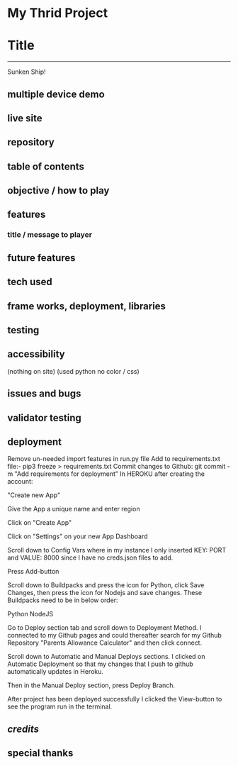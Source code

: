 # My Thrid Project

# **Title**
***
Sunken Ship!
## **multiple device demo**

## **live site**

## **repository**

## **table of contents**

## **objective / how to play**

## **features** 
### title / message to player

## future features

## **tech used**

## **frame works, deployment, libraries**

## **testing** 

## **accessibility**
(nothing on site)
(used python no color / css)

## **issues and bugs**

## **validator testing**

## **deployment**

Remove un-needed import features in run.py file
Add to requirements.txt file:-
pip3 freeze > requirements.txt
Commit changes to Github:
git commit -m "Add requirements for deployment”
In HEROKU after creating the account:

"Create new App"

Give the App a unique name and enter region

Click on "Create App"

Click on "Settings" on your new App Dashboard

Scroll down to Config Vars where in my instance I only inserted KEY: PORT and VALUE: 8000 since I have no creds.json files to add.

Press Add-button

Scroll down to Buildpacks and press the icon for Python, click Save Changes, then press the icon for Nodejs and save changes. These Buildpacks need to be in below order:

Python NodeJS

Go to Deploy section tab and scroll down to Deployment Method. I connected to my Github pages and could thereafter search for my Github Repository "Parents Allowance Calculator" and then click connect.

Scroll down to Automatic and Manual Deploys sections. I clicked on Automatic Deployment so that my changes that I push to github automatically updates in Heroku.

Then in the Manual Deploy section, press Deploy Branch.

After project has been deployed successfully I clicked the View-button to see the program run in the terminal.

## *credits*

## **special thanks**
